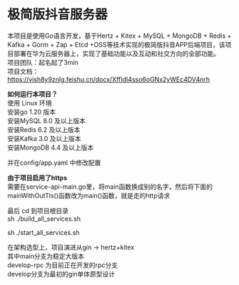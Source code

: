 # 极简版抖音服务器
本项目是使用Go语言开发，基于Hertz + Kitex +  MySQL + MongoDB + Redis + Kafka + Gorm + Zap + Etcd +OSS等技术实现的极简版抖音APP后端项目，该项目部署在华为云服务器上，实现了基础功能以及互动和社交方向的全部功能。<br>
项目团队：起名起了3min<br>
项目文档：https://vish8y9znlg.feishu.cn/docx/XffIdI4sso6oGNx2yWEc4DV4nrh  <br>

**如何运行本项目？** <br>
使用 Linux 环境<br>
安装go 1.20 版本<br>
安装MySQL 8.0 及以上版本<br>
安装Redis 6.2 及以上版本<br>
安装Kafka 3.0 及以上版本<br>
安装MongoDB 4.4 及以上版本<br>

并在config/app.yaml 中修改配置<br>

**由于项目启用了https**<br>
需要在service-api-main.go里，将main函数换成别的名字，然后将下面的mainWithOutTls()函数改为main()函数，就是走的http请求<br>

最后 cd 到项目根目录<br>
sh ./build_all_services.sh  

sh ./start_all_services.sh  

在架构选型上，项目演进从gin -> hertz+kitex<br>
其中main分支为稳定大版本<br>
develop-rpc 为目前正在开发的rpc分支<br>
develop分支为最初的gin单体原型设计<br>
